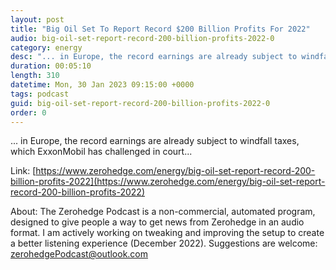 ```yaml
---
layout: post
title: "Big Oil Set To Report Record $200 Billion Profits For 2022"
audio: big-oil-set-report-record-200-billion-profits-2022-0
category: energy
desc: "... in Europe, the record earnings are already subject to windfall taxes, which ExxonMobil has challenged in court..."
duration: 00:05:10
length: 310
datetime: Mon, 30 Jan 2023 09:15:00 +0000
tags: podcast
guid: big-oil-set-report-record-200-billion-profits-2022-0
order: 0
---
```

... in Europe, the record earnings are already subject to windfall taxes, which ExxonMobil has challenged in court...

Link: [https://www.zerohedge.com/energy/big-oil-set-report-record-200-billion-profits-2022](https://www.zerohedge.com/energy/big-oil-set-report-record-200-billion-profits-2022)

About: The Zerohedge Podcast is a non-commercial, automated program, designed to give people a way to get news from Zerohedge in an audio format.  I am actively working on tweaking and improving the setup to create a better listening experience (December 2022).  Suggestions are welcome: [zerohedgePodcast@outlook.com](mailto:zerohedgePodcast@outlook.com)